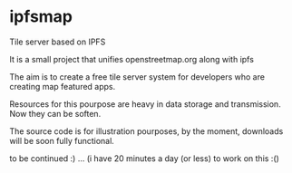 # ipfsmap
Tile server based on IPFS

It is a small project that unifies openstreetmap.org along with ipfs

The aim is to create a free tile server system for developers who are creating map featured apps.

Resources for this pourpose are heavy in data storage and transmission. Now they can be soften.

The source code is for illustration pourposes, by the moment, downloads will be soon fully functional.

to be continued :) ... (i have 20 minutes a day (or less) to work on this :()
